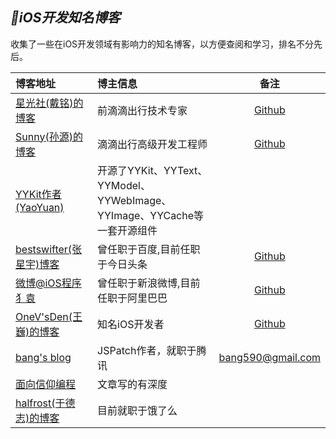 

## *iOS开发知名博客*
收集了一些在iOS开发领域有影响力的知名博客，以方便查阅和学习，排名不分先后。

|博客地址|博主信息|备注|
|:---|:--|:---:
[星光社(戴铭)的博客](https://ming1016.github.io)|前滴滴出行技术专家|[Github](https://github.com/ming1016)
[Sunny(孙源)的博客](http://blog.sunnyxx.com)|滴滴出行高级开发工程师|[Github](https://github.com/forkingdog)
[YYKit作者(YaoYuan)](https://github.com/ibireme/)|开源了YYKit、YYText、YYModel、YYWebImage、YYImage、YYCache等一套开源组件|
[bestswifter(张星宇)博客](https://bestswifter.com/#open)|曾任职于百度,目前任职于今日头条|[Github](https://github.com/bestswifter/blog)
[微博@iOS程序犭袁](https://www.jianshu.com/u/96a14318a4de)|曾任职于新浪微博,目前任职于阿里巴巴|[Github](https://github.com/ChenYilong?tab=repositories)
[OneV'sDen(王巍)的博客](https://onevcat.com/page/2/#blog)|知名iOS开发者|[Github](https://github.com/onevcat)
[bang's blog](http://blog.cnbang.net/archives/)|JSPatch作者，就职于腾讯|bang590@gmail.com
[面向信仰编程](https://draveness.me)|文章写的有深度|
[halfrost(于德志)的博客](https://halfrost.com/tag/ios/)|目前就职于饿了么|











